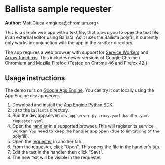 # Ballista sample requester

**Author:** Matt Giuca <<mgiuca@chromium.org>>

This is a simple web app with a text file, that allows you to open the text file
in an external editor using Ballista. As it uses the Ballista polyfill, it
currently only works in conjunction with the app in the `handler` directory.

The app requires a web browser with support for [Service
Workers](http://www.w3.org/TR/service-workers/) and [Arrow
functions](https://developer.mozilla.org/en-US/docs/Web/JavaScript/Reference/Functions/Arrow_functions).
This includes newer versions of Google Chrome / Chromium and Mozilla Firefox.
(Tested on Chrome 46 and Firefox 42.)

## Usage instructions

The demo runs on [Google App Engine](https://cloud.google.com/appengine/docs).
You can try it out locally using the App Engine dev appserver.

1. Download and install the [App Engine Python
   SDK](https://cloud.google.com/appengine/downloads).
2. `cd` to the `ballista` directory.
3. Run the dev appserver: `dev_appserver.py proxy.yaml handler.yaml
   requester.yaml`.
4. Open the [handler](http://localhost:8081) in a supported browser. This will
   register its service worker. You need to keep the handler app open (due to
   limitations of the polyfill).
5. Open the [requester](http://localhost:8082) in another tab.
6. From the requester, click "Open". This opens the file in the handler's tab.
7. Edit the text in the handler, then click "Save".
8. The new text will be visible in the requester.
